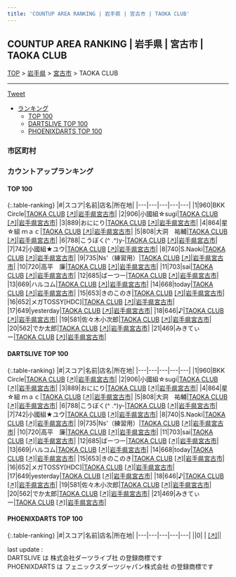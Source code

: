 ```yaml
---
title: 'COUNTUP AREA RANKING | 岩手県 | 宮古市 | TAOKA CLUB'
---
```

## COUNTUP AREA RANKING | 岩手県 | 宮古市 | TAOKA CLUB

[TOP](/darts/rank/) > [岩手県](/darts/rank/岩手県/) > [宮古市](/darts/rank/岩手県/宮古市/) > TAOKA CLUB

___

<a href="https://twitter.com/share?ref_src=twsrc%5Etfw" data-text="COUNTUP AREA RANKING | 岩手県宮古市TAOKA CLUB" class="twitter-share-button" data-hashtags="DARTSLIVE,PHOENIXDARTS,darts,ダーツ" data-show-count="false">Tweet</a>

* [ランキング](#カウントアップランキング)
    * [TOP 100](#top-100)
    * [DARTSLIVE TOP 100](#dartslive-top-100)
    * [PHOENIXDARTS TOP 100](#phoenixdarts-top-100)

### 市区町村

<ul>

</ul>

### カウントアップランキング

#### TOP 100



{:.table-ranking}
|#|スコア|名前|店名|所在地|
|---|---|---|---|---|
|1|960|<span class="rank-name-dl">BKK　Circle</span>|<a href="/darts/rank/shops/8aa74452f7ac4fa60d9b047a20a7ba1e.html">TAOKA CLUB</a> <a href="https://search.dartslive.com/jp/shop/8aa74452f7ac4fa60d9b047a20a7ba1e">[↗]</a>|<a href="/darts/rank/岩手県/宮古市">岩手県宮古市</a>|
|2|906|<span class="rank-name-dl">小國組☆sugi</span>|<a href="/darts/rank/shops/8aa74452f7ac4fa60d9b047a20a7ba1e.html">TAOKA CLUB</a> <a href="https://search.dartslive.com/jp/shop/8aa74452f7ac4fa60d9b047a20a7ba1e">[↗]</a>|<a href="/darts/rank/岩手県/宮古市">岩手県宮古市</a>|
|3|889|<span class="rank-name-dl">おににり</span>|<a href="/darts/rank/shops/8aa74452f7ac4fa60d9b047a20a7ba1e.html">TAOKA CLUB</a> <a href="https://search.dartslive.com/jp/shop/8aa74452f7ac4fa60d9b047a20a7ba1e">[↗]</a>|<a href="/darts/rank/岩手県/宮古市">岩手県宮古市</a>|
|4|864|<span class="rank-name-dl">星☆組 ｍａｃ</span>|<a href="/darts/rank/shops/8aa74452f7ac4fa60d9b047a20a7ba1e.html">TAOKA CLUB</a> <a href="https://search.dartslive.com/jp/shop/8aa74452f7ac4fa60d9b047a20a7ba1e">[↗]</a>|<a href="/darts/rank/岩手県/宮古市">岩手県宮古市</a>|
|5|808|<span class="rank-name-dl">大洞　祐輔</span>|<a href="/darts/rank/shops/8aa74452f7ac4fa60d9b047a20a7ba1e.html">TAOKA CLUB</a> <a href="https://search.dartslive.com/jp/shop/8aa74452f7ac4fa60d9b047a20a7ba1e">[↗]</a>|<a href="/darts/rank/岩手県/宮古市">岩手県宮古市</a>|
|6|788|<span class="rank-name-dl">こうぼく(^ .^)y-</span>|<a href="/darts/rank/shops/8aa74452f7ac4fa60d9b047a20a7ba1e.html">TAOKA CLUB</a> <a href="https://search.dartslive.com/jp/shop/8aa74452f7ac4fa60d9b047a20a7ba1e">[↗]</a>|<a href="/darts/rank/岩手県/宮古市">岩手県宮古市</a>|
|7|742|<span class="rank-name-dl">小國組★ユウ</span>|<a href="/darts/rank/shops/8aa74452f7ac4fa60d9b047a20a7ba1e.html">TAOKA CLUB</a> <a href="https://search.dartslive.com/jp/shop/8aa74452f7ac4fa60d9b047a20a7ba1e">[↗]</a>|<a href="/darts/rank/岩手県/宮古市">岩手県宮古市</a>|
|8|740|<span class="rank-name-dl">S.Naoki</span>|<a href="/darts/rank/shops/8aa74452f7ac4fa60d9b047a20a7ba1e.html">TAOKA CLUB</a> <a href="https://search.dartslive.com/jp/shop/8aa74452f7ac4fa60d9b047a20a7ba1e">[↗]</a>|<a href="/darts/rank/岩手県/宮古市">岩手県宮古市</a>|
|9|735|<span class="rank-name-dl">Ns&#x27;（練習用）</span>|<a href="/darts/rank/shops/8aa74452f7ac4fa60d9b047a20a7ba1e.html">TAOKA CLUB</a> <a href="https://search.dartslive.com/jp/shop/8aa74452f7ac4fa60d9b047a20a7ba1e">[↗]</a>|<a href="/darts/rank/岩手県/宮古市">岩手県宮古市</a>|
|10|720|<span class="rank-name-dl">高平　廉</span>|<a href="/darts/rank/shops/8aa74452f7ac4fa60d9b047a20a7ba1e.html">TAOKA CLUB</a> <a href="https://search.dartslive.com/jp/shop/8aa74452f7ac4fa60d9b047a20a7ba1e">[↗]</a>|<a href="/darts/rank/岩手県/宮古市">岩手県宮古市</a>|
|11|703|<span class="rank-name-dl">sai</span>|<a href="/darts/rank/shops/8aa74452f7ac4fa60d9b047a20a7ba1e.html">TAOKA CLUB</a> <a href="https://search.dartslive.com/jp/shop/8aa74452f7ac4fa60d9b047a20a7ba1e">[↗]</a>|<a href="/darts/rank/岩手県/宮古市">岩手県宮古市</a>|
|12|685|<span class="rank-name-dl">ばーつー</span>|<a href="/darts/rank/shops/8aa74452f7ac4fa60d9b047a20a7ba1e.html">TAOKA CLUB</a> <a href="https://search.dartslive.com/jp/shop/8aa74452f7ac4fa60d9b047a20a7ba1e">[↗]</a>|<a href="/darts/rank/岩手県/宮古市">岩手県宮古市</a>|
|13|669|<span class="rank-name-dl">ハルコム</span>|<a href="/darts/rank/shops/8aa74452f7ac4fa60d9b047a20a7ba1e.html">TAOKA CLUB</a> <a href="https://search.dartslive.com/jp/shop/8aa74452f7ac4fa60d9b047a20a7ba1e">[↗]</a>|<a href="/darts/rank/岩手県/宮古市">岩手県宮古市</a>|
|14|668|<span class="rank-name-dl">today</span>|<a href="/darts/rank/shops/8aa74452f7ac4fa60d9b047a20a7ba1e.html">TAOKA CLUB</a> <a href="https://search.dartslive.com/jp/shop/8aa74452f7ac4fa60d9b047a20a7ba1e">[↗]</a>|<a href="/darts/rank/岩手県/宮古市">岩手県宮古市</a>|
|15|653|<span class="rank-name-dl">きのこのき</span>|<a href="/darts/rank/shops/8aa74452f7ac4fa60d9b047a20a7ba1e.html">TAOKA CLUB</a> <a href="https://search.dartslive.com/jp/shop/8aa74452f7ac4fa60d9b047a20a7ba1e">[↗]</a>|<a href="/darts/rank/岩手県/宮古市">岩手県宮古市</a>|
|16|652|<span class="rank-name-dl">メガTOSSY[HDC]</span>|<a href="/darts/rank/shops/8aa74452f7ac4fa60d9b047a20a7ba1e.html">TAOKA CLUB</a> <a href="https://search.dartslive.com/jp/shop/8aa74452f7ac4fa60d9b047a20a7ba1e">[↗]</a>|<a href="/darts/rank/岩手県/宮古市">岩手県宮古市</a>|
|17|649|<span class="rank-name-dl">yesterday</span>|<a href="/darts/rank/shops/8aa74452f7ac4fa60d9b047a20a7ba1e.html">TAOKA CLUB</a> <a href="https://search.dartslive.com/jp/shop/8aa74452f7ac4fa60d9b047a20a7ba1e">[↗]</a>|<a href="/darts/rank/岩手県/宮古市">岩手県宮古市</a>|
|18|646|<span class="rank-name-dl">♪</span>|<a href="/darts/rank/shops/8aa74452f7ac4fa60d9b047a20a7ba1e.html">TAOKA CLUB</a> <a href="https://search.dartslive.com/jp/shop/8aa74452f7ac4fa60d9b047a20a7ba1e">[↗]</a>|<a href="/darts/rank/岩手県/宮古市">岩手県宮古市</a>|
|19|581|<span class="rank-name-dl">佐々木小次郎</span>|<a href="/darts/rank/shops/8aa74452f7ac4fa60d9b047a20a7ba1e.html">TAOKA CLUB</a> <a href="https://search.dartslive.com/jp/shop/8aa74452f7ac4fa60d9b047a20a7ba1e">[↗]</a>|<a href="/darts/rank/岩手県/宮古市">岩手県宮古市</a>|
|20|562|<span class="rank-name-dl">でか太郎</span>|<a href="/darts/rank/shops/8aa74452f7ac4fa60d9b047a20a7ba1e.html">TAOKA CLUB</a> <a href="https://search.dartslive.com/jp/shop/8aa74452f7ac4fa60d9b047a20a7ba1e">[↗]</a>|<a href="/darts/rank/岩手県/宮古市">岩手県宮古市</a>|
|21|469|<span class="rank-name-dl">みきてぃー</span>|<a href="/darts/rank/shops/8aa74452f7ac4fa60d9b047a20a7ba1e.html">TAOKA CLUB</a> <a href="https://search.dartslive.com/jp/shop/8aa74452f7ac4fa60d9b047a20a7ba1e">[↗]</a>|<a href="/darts/rank/岩手県/宮古市">岩手県宮古市</a>|


#### DARTSLIVE TOP 100



{:.table-ranking}
|#|スコア|名前|店名|所在地|
|---|---|---|---|---|
|1|960|<span class="rank-name-dl">BKK　Circle</span>|<a href="/darts/rank/shops/8aa74452f7ac4fa60d9b047a20a7ba1e.html">TAOKA CLUB</a> <a href="https://search.dartslive.com/jp/shop/8aa74452f7ac4fa60d9b047a20a7ba1e">[↗]</a>|<a href="/darts/rank/岩手県/宮古市">岩手県宮古市</a>|
|2|906|<span class="rank-name-dl">小國組☆sugi</span>|<a href="/darts/rank/shops/8aa74452f7ac4fa60d9b047a20a7ba1e.html">TAOKA CLUB</a> <a href="https://search.dartslive.com/jp/shop/8aa74452f7ac4fa60d9b047a20a7ba1e">[↗]</a>|<a href="/darts/rank/岩手県/宮古市">岩手県宮古市</a>|
|3|889|<span class="rank-name-dl">おににり</span>|<a href="/darts/rank/shops/8aa74452f7ac4fa60d9b047a20a7ba1e.html">TAOKA CLUB</a> <a href="https://search.dartslive.com/jp/shop/8aa74452f7ac4fa60d9b047a20a7ba1e">[↗]</a>|<a href="/darts/rank/岩手県/宮古市">岩手県宮古市</a>|
|4|864|<span class="rank-name-dl">星☆組 ｍａｃ</span>|<a href="/darts/rank/shops/8aa74452f7ac4fa60d9b047a20a7ba1e.html">TAOKA CLUB</a> <a href="https://search.dartslive.com/jp/shop/8aa74452f7ac4fa60d9b047a20a7ba1e">[↗]</a>|<a href="/darts/rank/岩手県/宮古市">岩手県宮古市</a>|
|5|808|<span class="rank-name-dl">大洞　祐輔</span>|<a href="/darts/rank/shops/8aa74452f7ac4fa60d9b047a20a7ba1e.html">TAOKA CLUB</a> <a href="https://search.dartslive.com/jp/shop/8aa74452f7ac4fa60d9b047a20a7ba1e">[↗]</a>|<a href="/darts/rank/岩手県/宮古市">岩手県宮古市</a>|
|6|788|<span class="rank-name-dl">こうぼく(^ .^)y-</span>|<a href="/darts/rank/shops/8aa74452f7ac4fa60d9b047a20a7ba1e.html">TAOKA CLUB</a> <a href="https://search.dartslive.com/jp/shop/8aa74452f7ac4fa60d9b047a20a7ba1e">[↗]</a>|<a href="/darts/rank/岩手県/宮古市">岩手県宮古市</a>|
|7|742|<span class="rank-name-dl">小國組★ユウ</span>|<a href="/darts/rank/shops/8aa74452f7ac4fa60d9b047a20a7ba1e.html">TAOKA CLUB</a> <a href="https://search.dartslive.com/jp/shop/8aa74452f7ac4fa60d9b047a20a7ba1e">[↗]</a>|<a href="/darts/rank/岩手県/宮古市">岩手県宮古市</a>|
|8|740|<span class="rank-name-dl">S.Naoki</span>|<a href="/darts/rank/shops/8aa74452f7ac4fa60d9b047a20a7ba1e.html">TAOKA CLUB</a> <a href="https://search.dartslive.com/jp/shop/8aa74452f7ac4fa60d9b047a20a7ba1e">[↗]</a>|<a href="/darts/rank/岩手県/宮古市">岩手県宮古市</a>|
|9|735|<span class="rank-name-dl">Ns&#x27;（練習用）</span>|<a href="/darts/rank/shops/8aa74452f7ac4fa60d9b047a20a7ba1e.html">TAOKA CLUB</a> <a href="https://search.dartslive.com/jp/shop/8aa74452f7ac4fa60d9b047a20a7ba1e">[↗]</a>|<a href="/darts/rank/岩手県/宮古市">岩手県宮古市</a>|
|10|720|<span class="rank-name-dl">高平　廉</span>|<a href="/darts/rank/shops/8aa74452f7ac4fa60d9b047a20a7ba1e.html">TAOKA CLUB</a> <a href="https://search.dartslive.com/jp/shop/8aa74452f7ac4fa60d9b047a20a7ba1e">[↗]</a>|<a href="/darts/rank/岩手県/宮古市">岩手県宮古市</a>|
|11|703|<span class="rank-name-dl">sai</span>|<a href="/darts/rank/shops/8aa74452f7ac4fa60d9b047a20a7ba1e.html">TAOKA CLUB</a> <a href="https://search.dartslive.com/jp/shop/8aa74452f7ac4fa60d9b047a20a7ba1e">[↗]</a>|<a href="/darts/rank/岩手県/宮古市">岩手県宮古市</a>|
|12|685|<span class="rank-name-dl">ばーつー</span>|<a href="/darts/rank/shops/8aa74452f7ac4fa60d9b047a20a7ba1e.html">TAOKA CLUB</a> <a href="https://search.dartslive.com/jp/shop/8aa74452f7ac4fa60d9b047a20a7ba1e">[↗]</a>|<a href="/darts/rank/岩手県/宮古市">岩手県宮古市</a>|
|13|669|<span class="rank-name-dl">ハルコム</span>|<a href="/darts/rank/shops/8aa74452f7ac4fa60d9b047a20a7ba1e.html">TAOKA CLUB</a> <a href="https://search.dartslive.com/jp/shop/8aa74452f7ac4fa60d9b047a20a7ba1e">[↗]</a>|<a href="/darts/rank/岩手県/宮古市">岩手県宮古市</a>|
|14|668|<span class="rank-name-dl">today</span>|<a href="/darts/rank/shops/8aa74452f7ac4fa60d9b047a20a7ba1e.html">TAOKA CLUB</a> <a href="https://search.dartslive.com/jp/shop/8aa74452f7ac4fa60d9b047a20a7ba1e">[↗]</a>|<a href="/darts/rank/岩手県/宮古市">岩手県宮古市</a>|
|15|653|<span class="rank-name-dl">きのこのき</span>|<a href="/darts/rank/shops/8aa74452f7ac4fa60d9b047a20a7ba1e.html">TAOKA CLUB</a> <a href="https://search.dartslive.com/jp/shop/8aa74452f7ac4fa60d9b047a20a7ba1e">[↗]</a>|<a href="/darts/rank/岩手県/宮古市">岩手県宮古市</a>|
|16|652|<span class="rank-name-dl">メガTOSSY[HDC]</span>|<a href="/darts/rank/shops/8aa74452f7ac4fa60d9b047a20a7ba1e.html">TAOKA CLUB</a> <a href="https://search.dartslive.com/jp/shop/8aa74452f7ac4fa60d9b047a20a7ba1e">[↗]</a>|<a href="/darts/rank/岩手県/宮古市">岩手県宮古市</a>|
|17|649|<span class="rank-name-dl">yesterday</span>|<a href="/darts/rank/shops/8aa74452f7ac4fa60d9b047a20a7ba1e.html">TAOKA CLUB</a> <a href="https://search.dartslive.com/jp/shop/8aa74452f7ac4fa60d9b047a20a7ba1e">[↗]</a>|<a href="/darts/rank/岩手県/宮古市">岩手県宮古市</a>|
|18|646|<span class="rank-name-dl">♪</span>|<a href="/darts/rank/shops/8aa74452f7ac4fa60d9b047a20a7ba1e.html">TAOKA CLUB</a> <a href="https://search.dartslive.com/jp/shop/8aa74452f7ac4fa60d9b047a20a7ba1e">[↗]</a>|<a href="/darts/rank/岩手県/宮古市">岩手県宮古市</a>|
|19|581|<span class="rank-name-dl">佐々木小次郎</span>|<a href="/darts/rank/shops/8aa74452f7ac4fa60d9b047a20a7ba1e.html">TAOKA CLUB</a> <a href="https://search.dartslive.com/jp/shop/8aa74452f7ac4fa60d9b047a20a7ba1e">[↗]</a>|<a href="/darts/rank/岩手県/宮古市">岩手県宮古市</a>|
|20|562|<span class="rank-name-dl">でか太郎</span>|<a href="/darts/rank/shops/8aa74452f7ac4fa60d9b047a20a7ba1e.html">TAOKA CLUB</a> <a href="https://search.dartslive.com/jp/shop/8aa74452f7ac4fa60d9b047a20a7ba1e">[↗]</a>|<a href="/darts/rank/岩手県/宮古市">岩手県宮古市</a>|
|21|469|<span class="rank-name-dl">みきてぃー</span>|<a href="/darts/rank/shops/8aa74452f7ac4fa60d9b047a20a7ba1e.html">TAOKA CLUB</a> <a href="https://search.dartslive.com/jp/shop/8aa74452f7ac4fa60d9b047a20a7ba1e">[↗]</a>|<a href="/darts/rank/岩手県/宮古市">岩手県宮古市</a>|


#### PHOENIXDARTS TOP 100



{:.table-ranking}
|#|スコア|名前|店名|所在地|
|---|---|---|---|---|
||0|<span class="rank-name-dl"> </span>|<a href="/darts/rank/shops/.html"></a> <a href="">[↗]</a>|<a href="/darts/rank//"></a>|


<div class="footer border-top border-gray-light mt-5 pt-3 text-right text-gray">
    last update : <span style="font-weight: italic" id="foot_last_modified"></span><br />
    DARTSLIVE は 株式会社ダーツライブ社 の登録商標です<br />
    PHOENIXDARTS は フェニックスダーツジャパン株式会社 の登録商標です<br />
</div>

<script src="https://cdnjs.cloudflare.com/ajax/libs/jquery.tablesorter/2.31.3/js/jquery.tablesorter.min.js" integrity="sha512-qzgd5cYSZcosqpzpn7zF2ZId8f/8CHmFKZ8j7mU4OUXTNRd5g+ZHBPsgKEwoqxCtdQvExE5LprwwPAgoicguNg==" crossorigin="anonymous" referrerpolicy="no-referrer"></script>
<link rel="stylesheet" href="https://cdnjs.cloudflare.com/ajax/libs/jquery.tablesorter/2.31.3/css/theme.default.min.css" integrity="sha512-wghhOJkjQX0Lh3NSWvNKeZ0ZpNn+SPVXX1Qyc9OCaogADktxrBiBdKGDoqVUOyhStvMBmJQ8ZdMHiR3wuEq8+w==" crossorigin="anonymous" referrerpolicy="no-referrer" />
<script>
$(function() {
    $(".table-ranking").tablesorter({sortList:[[0, 0]]});
    $("#foot_last_modified").text(formatDate(new Date(document.lastModified), 'yyyy-MM-dd HH:mm:ss'));
});
</script>

<script async src="https://platform.twitter.com/widgets.js" charset="utf-8"></script>